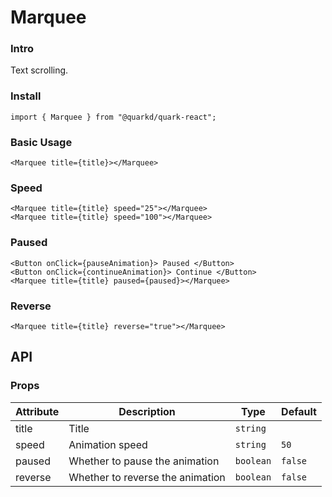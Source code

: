 # Marquee

### Intro

Text scrolling.

### Install

```tsx
import { Marquee } from "@quarkd/quark-react";
```

### Basic Usage

```tsx
<Marquee title={title}></Marquee>
```

### Speed

```tsx
<Marquee title={title} speed="25"></Marquee>
<Marquee title={title} speed="100"></Marquee>
```

### Paused

```tsx
<Button onClick={pauseAnimation}> Paused </Button>
<Button onClick={continueAnimation}> Continue </Button>
<Marquee title={title} paused={paused}></Marquee>
```

### Reverse

```tsx
<Marquee title={title} reverse="true"></Marquee>
```

## API

### Props

| Attribute | Description                      | Type      | Default |
| --------- | -------------------------------- | --------- | ------- |
| title     | Title                            | `string`  |
| speed     | Animation speed                  | `string`  | `50`    |
| paused    | Whether to pause the animation   | `boolean` | `false` |
| reverse   | Whether to reverse the animation | `boolean` | `false` |
